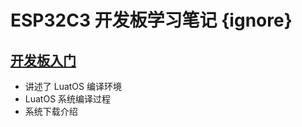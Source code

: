 # ESP32C3 开发板学习笔记 {ignore}

## [开发板入门](./ESP32%E5%BF%AB%E9%80%9F%E5%85%A5%E9%97%A8.md)

- 讲述了 LuatOS 编译环境 
- LuatOS 系统编译过程
- 系统下载介绍